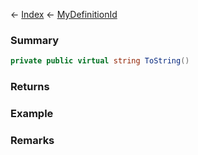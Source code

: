 ← [Index](Api-Index) ← [MyDefinitionId](VRage.Game.MyDefinitionId)

### Summary

```csharp
private public virtual string ToString()
```

### Returns

### Example

### Remarks

